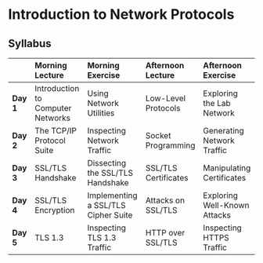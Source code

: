 # Introduction to Network Protocols

## Syllabus

| &nbsp; &nbsp; &nbsp; &nbsp; &nbsp; &nbsp; &nbsp; | Morning Lecture | Morning Exercise | Afternoon Lecture | Afternoon Exercise |
| :-- | :-- | :-- | :-- | :-- |
| **Day 1** | Introduction to Computer Networks | Using Network Utilities | Low-Level Protocols | Exploring the Lab Network |
| **Day 2** | The TCP/IP Protocol Suite | Inspecting Network Traffic | Socket Programming | Generating Network Traffic |
| **Day 3** | SSL/TLS Handshake | Dissecting the SSL/TLS Handshake | SSL/TLS Certificates | Manipulating Certificates |
| **Day 4** | SSL/TLS Encryption | Implementing a SSL/TLS Cipher Suite | Attacks on SSL/TLS | Exploring Well-Known Attacks |
| **Day 5** | TLS 1.3 | Inspecting TLS 1.3 Traffic | HTTP over SSL/TLS | Inspecting HTTPS Traffic | 
